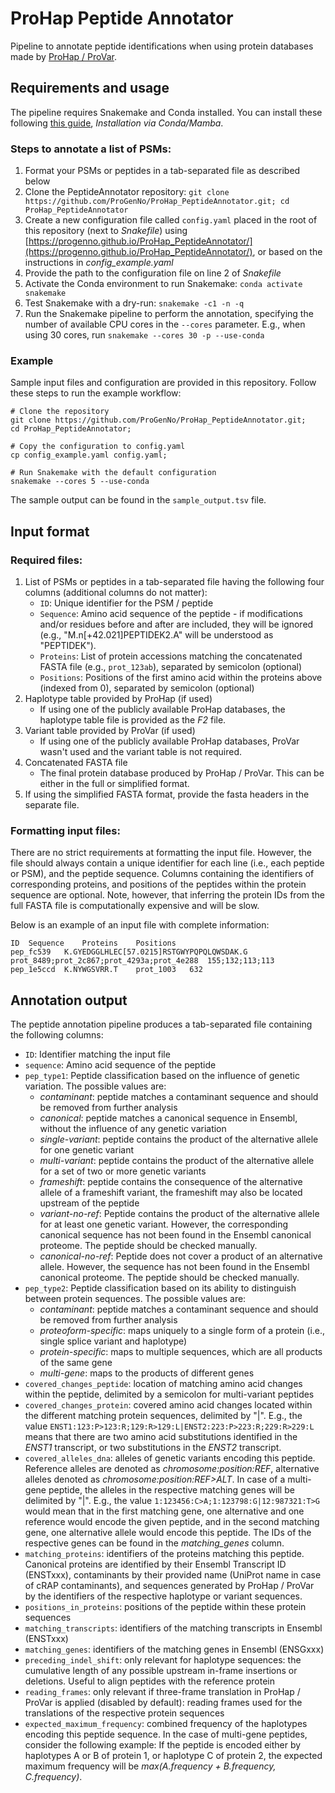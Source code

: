 # ProHap Peptide Annotator

Pipeline to annotate peptide identifications when using protein databases made by [ProHap / ProVar](https://github.com/ProGenNo/ProHap).

## Requirements and usage

The pipeline requires Snakemake and Conda installed. You can install these following [this guide](https://snakemake.readthedocs.io/en/stable/getting_started/installation.html), _Installation via Conda/Mamba_. 

### Steps to annotate a list of PSMs:

1. Format your PSMs or peptides in a tab-separated file as described below
2. Clone the PeptideAnnotator repository: `git clone https://github.com/ProGenNo/ProHap_PeptideAnnotator.git; cd ProHap_PeptideAnnotator`
3. Create a new configuration file called `config.yaml` placed in the root of this repository (next to _Snakefile_) using [https://progenno.github.io/ProHap_PeptideAnnotator/](https://progenno.github.io/ProHap_PeptideAnnotator/), or based on the instructions in _config_example.yaml_
4. Provide the path to the configuration file on line 2 of _Snakefile_
5. Activate the Conda environment to run Snakemake: `conda activate snakemake`
6. Test Snakemake with a dry-run: `snakemake -c1 -n -q`
7. Run the Snakemake pipeline to perform the annotation, specifying the number of available CPU cores in the `--cores` parameter. E.g., when using 30 cores, run `snakemake --cores 30 -p --use-conda`

### Example

Sample input files and configuration are provided in this repository. Follow these steps to run the example workflow:

```
# Clone the repository
git clone https://github.com/ProGenNo/ProHap_PeptideAnnotator.git;
cd ProHap_PeptideAnnotator;

# Copy the configuration to config.yaml
cp config_example.yaml config.yaml;

# Run Snakemake with the default configuration
snakemake --cores 5 --use-conda
```

The sample output can be found in the `sample_output.tsv` file.

## Input format

### Required files:

1. List of PSMs or peptides in a tab-separated file having the following four columns (additional columns do not matter):
    - `ID`: Unique identifier for the PSM / peptide
    - `Sequence`: Amino acid sequence of the peptide - if modifications and/or residues before and after are included, they will be ignored (e.g., "M.n[+42.021]PEPTIDEK2.A" will be understood as "PEPTIDEK").
    - `Proteins`: List of protein accessions matching the concatenated FASTA file (e.g., `prot_123ab`), separated by semicolon (optional)
    - `Positions`: Positions of the first amino acid within the proteins above \(indexed from 0\), separated by semicolon (optional)
2. Haplotype table provided by ProHap (if used)
    - If using one of the publicly available ProHap databases, the haplotype table file is provided as the _F2_ file.
3. Variant table provided by ProVar (if used)
    - If using one of the publicly available ProHap databases, ProVar wasn't used and the variant table is not required.
4. Concatenated FASTA file
    - The final protein database produced by ProHap / ProVar. This can be either in the full or simplified format.
5. If using the simplified FASTA format, provide the fasta headers in the separate file.

### Formatting input files:

There are no strict requirements at formatting the input file. However, the file should always contain a unique identifier for each line (i.e., each peptide or PSM), and the peptide sequence. Columns containing the identifiers of corresponding proteins, and positions of the peptides within the protein sequence are optional. Note, however, that inferring the protein IDs from the full FASTA file is computationally expensive and will be slow.

Below is an example of an input file with complete information:
```
ID	Sequence	Proteins	Positions
pep_fc539	K.GYEDGGLHLEC[57.0215]RSTGWYPQPQLQWSDAK.G	prot_8489;prot_2c867;prot_4293a;prot_4e288	155;132;113;113
pep_1e5ccd	K.NYWGSVRR.T	prot_1003	632
```

## Annotation output

The peptide annotation pipeline produces a tab-separated file containing the following columns:

- `ID`: Identifier matching the input file
- `sequence`: Amino acid sequence of the peptide
- `pep_type1`: Peptide classification based on the influence of genetic variation. The possible values are:
    - _contaminant_: peptide matches a contaminant sequence and should be removed from further analysis
    - _canonical_: peptide matches a canonical sequence in Ensembl, without the influence of any genetic variation
    - _single-variant_: peptide contains the product of the alternative allele for one genetic variant
    - _multi-variant_: peptide contains the product of the alternative allele for a set of two or more genetic variants
    - _frameshift_: peptide contains the consequence of the alternative allele of a frameshift variant, the frameshift may also be located upstream of the peptide
    - _variant-no-ref_: Peptide contains the product of the alternative allele for at least one genetic variant. However, the corresponding canonical sequence has not been found in the Ensembl canonical proteome. The peptide should be checked manually.
    - _canonical-no-ref_: Peptide does not cover a product of an alternative allele. However, the sequence has not been found in the Ensembl canonical proteome. The peptide should be checked manually.
- `pep_type2`: Peptide classification based on its ability to distinguish between protein sequences. The possible values are:
    - _contaminant_: peptide matches a contaminant sequence and should be removed from further analysis
    - _proteoform-specific_: maps uniquely to a single form of a protein (i.e., single splice variant and haplotype)
    - _protein-specific_: maps to multiple sequences, which are all products of the same gene
    - _multi-gene_: maps to the products of different genes
- `covered_changes_peptide`: location of matching amino acid changes within the peptide, delimited by a semicolon for multi-variant peptides
- `covered_changes_protein`: covered amino acid changes located within the different matching protein sequences, delimited by "|". E.g., the value `ENST1:123:P>123:R;129:R>129:L|ENST2:223:P>223:R;229:R>229:L` means that there are two amino acid substitutions identified in the _ENST1_ transcript, or two substitutions in the _ENST2_ transcript.
- `covered_alleles_dna`: alleles of genetic variants encoding this peptide. Reference alleles are denoted as _chromosome:position:REF_, alternative alleles denoted as _chromosome:position:REF>ALT_. In case of a multi-gene peptide, the alleles in the respective matching genes will be delimited by "|". E.g., the value `1:123456:C>A;1:123798:G|12:987321:T>G` would mean that in the first matching gene, one alternative and one reference would encode the given peptide, and in the second matching gene, one alternative allele would encode this peptide. The IDs of the respective genes can be found in the _matching_genes_ column.
- `matching_proteins`: identifiers of the proteins matching this peptide. Canonical proteins are identified by their Ensembl Transcript ID (ENSTxxx), contaminants by their provided name (UniProt name in case of cRAP contaminants), and sequences generated by ProHap / ProVar by the identifiers of the respective haplotype or variant sequences.
- `positions_in_proteins`: positions of the peptide within these protein sequences
- `matching_transcripts`: identifiers of the matching transcripts in Ensembl (ENSTxxx)
- `matching_genes`: identifiers of the matching genes in Ensembl (ENSGxxx)
- `preceding_indel_shift`: only relevant for haplotype sequences: the cumulative length of any possible upstream in-frame insertions or deletions. Useful to align peptides with the reference protein
- `reading_frames`: only relevant if three-frame translation in ProHap / ProVar is applied (disabled by default): reading frames used for the translations of the respective protein sequences
- `expected_maximum_frequency`: combined frequency of the haplotypes encoding this peptide sequence. In the case of multi-gene peptides, consider the following example: If the peptide is encoded either by haplotypes A or B of protein 1, or haplotype C of protein 2, the expected maximum frequency will be _max(A.frequency + B.frequency, C.frequency)_.
